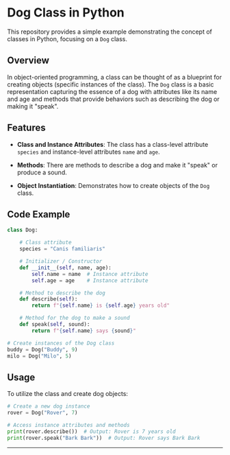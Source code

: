 # Dog Class in Python

This repository provides a simple example demonstrating the concept of classes in Python, focusing on a `Dog` class.

## Overview

In object-oriented programming, a class can be thought of as a blueprint for creating objects (specific instances of the class). The `Dog` class is a basic representation capturing the essence of a dog with attributes like its name and age and methods that provide behaviors such as describing the dog or making it "speak".

## Features

- **Class and Instance Attributes**: The class has a class-level attribute `species` and instance-level attributes `name` and `age`.
  
- **Methods**: There are methods to describe a dog and make it "speak" or produce a sound.
  
- **Object Instantiation**: Demonstrates how to create objects of the `Dog` class.

## Code Example

```python
class Dog:

    # Class attribute
    species = "Canis familiaris"

    # Initializer / Constructor
    def __init__(self, name, age):
        self.name = name  # Instance attribute
        self.age = age    # Instance attribute

    # Method to describe the dog
    def describe(self):
        return f"{self.name} is {self.age} years old"

    # Method for the dog to make a sound
    def speak(self, sound):
        return f"{self.name} says {sound}"

# Create instances of the Dog class
buddy = Dog("Buddy", 9)
milo = Dog("Milo", 5)
```

## Usage

To utilize the class and create dog objects:

```python
# Create a new dog instance
rover = Dog("Rover", 7)

# Access instance attributes and methods
print(rover.describe())  # Output: Rover is 7 years old
print(rover.speak("Bark Bark"))  # Output: Rover says Bark Bark
```

---
